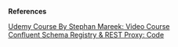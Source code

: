 **References**

<a href="https://xebia.udemy.com/course/confluent-schema-registry/learn/lecture/8643672#questions/14492608/" target="new">Udemy Course By Stephan Mareek: Video Course</a>
<br><a href="https://courses.datacumulus.com/downloads/confluent-schema-registry-3r3/" target="new">Confluent Schema Registry & REST Proxy: Code</a>

